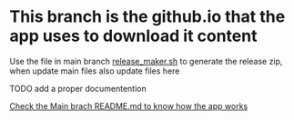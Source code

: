 This branch is the github.io that the app uses to download it content
==============

Use the file in main branch [release_maker.sh](https://github.com/fgl27/smarttv-twitch/blob/new/release_maker.sh) to generate the release zip, when update main files also update files here

TODO add a proper documentention

[Check the Main brach README.md to know how the app works](https://github.com/fgl27/smarttv-twitch/blob/tizen/README.md)
